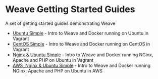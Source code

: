 # Weave Getting Started Guides #

A set of getting started guides demonstrating Weave 

* [Ubuntu Simple](https://github.com/fintanr/weave-gs/tree/master/ubuntu-simple) - Intro to Weave and Docker running on Ubuntu in Vagrant
* [CentOS Simple](https://github.com/fintanr/weave-gs/tree/master/centos-simple) - Intro to Weave and Docker running on CentOS in Vagrant
* [Nginx & Ubuntu Simple](https://github.com/fintanr/weave-gs/tree/master/nginx-ubuntu-simple) - Intro to Weave and Docker running NGinx, Apache and PHP on Ubuntu in Vagrant
* [AWS, Nginx & Ubuntu Simple](https://github.com/fintanr/weave-gs/tree/master/aws-nginx-ubuntu-simple) - Intro to Weave and Docker running NGinx, Apache and PHP on Ubuntu in AWS

 
